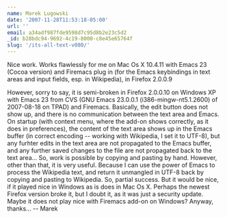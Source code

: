 ```yaml
---
name: Marek Lugowski
date: '2007-11-28T11:53:18-05:00'
url: ''
email: a34adf987fde9598d7c95d8b2e23c5d2
_id: b28bdc94-9692-4c19-8000-c8e45e65764f
slug: '/its-all-text-v080/'
---
```


Nice work. Works flawlessly for me on Mac Os X 10.4.11 with Emacs 23 (Cocoa
version) and Firemacs plug in (for the Emacs keybindings in text areas and
input fields, esp. in Wikipedia), in Firefox 2.0.0.9

However, sorry to say, it is semi-broken in Firefox 2.0.0.10 on Windows XP
with Emacs 23 from CVS (GNU Emacs 23.0.0.1 (i386-mingw-nt5.1.2600) of
2007-08-18 on TPAD) and Firemacs. Basically, the edit button does not show up,
and there is no communication between the text area and Emacs. On startup
(with context menu, where the add-on shows correctly, as it does in
preferences), the content of the text area shows up in the Emacs buffer (in
correct encoding -- working with Wikipedia, I set it to UTF-8), but any
furhter edits in the text area are not propagated to the Emacs buffer, and any
further saved changes to the file are not propagated back to the text area...
So, work is possible by copying and pasting by hand. However, other than that,
it is very useful. Because I can use the power of Emacs to process the
Wikipedia text, and return it unmangled in UTF-8 back by copying and pasting
to Wikipedia. So, partial success. But it would be nice, if it played nice in
Windows as is does in Mac Os X. Perhaps the newest Firefox version broke it,
but I doubt it, as it was just a security update. Maybe it does not play nice
with Firemacs add-on on Windows? Anyway, thanks... -- Marek
